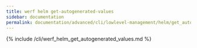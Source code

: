 ```yaml
---
title: werf helm get-autogenerated-values
sidebar: documentation
permalink: documentation/advanced/cli/lowlevel-management/helm/get_autogenerated_values.html
---
```


{% include /cli/werf_helm_get_autogenerated_values.md %}

